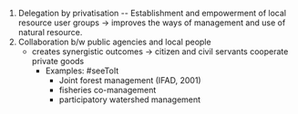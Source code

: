 1. Delegation by privatisation -- Establishment and empowerment of local resource user groups  -> improves the ways of management and use of natural resource.
2. Collaboration b/w public agencies and local people 
	- creates synergistic outcomes -> citizen and civil servants cooperate private goods 
		- Examples:	#seeToIt
			- Joint forest management (IFAD, 2001)
			- fisheries co-management
			- participatory watershed management